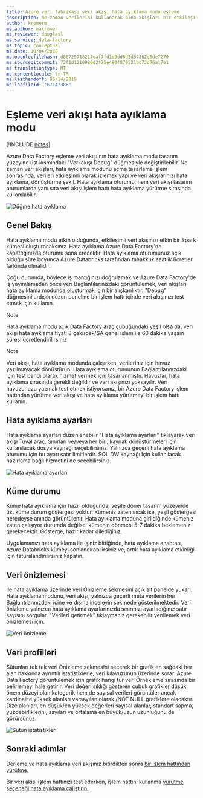 ```yaml
---
title: Azure veri fabrikası veri akışı hata ayıklama modu eşleme
description: Ne zaman verilerini kullanarak bina akışları bir etkileşimli hata ayıklama oturumu başlatın
author: kromerm
ms.author: makromer
ms.reviewer: douglasl
ms.service: data-factory
ms.topic: conceptual
ms.date: 10/04/2018
ms.openlocfilehash: d86725718217caf7fd1d9dd6d5d67362e5de7270
ms.sourcegitcommit: 72f1d1210980d2f75e490f879521bc73d76a17e1
ms.translationtype: MT
ms.contentlocale: tr-TR
ms.lasthandoff: 06/14/2019
ms.locfileid: "67147386"
---
```

# <a name="mapping-data-flow-debug-mode"></a>Eşleme veri akışı hata ayıklama modu

[!INCLUDE [notes](../../includes/data-factory-data-flow-preview.md)]

Azure Data Factory eşleme veri akışı'nın hata ayıklama modu tasarım yüzeyine üst kısmındaki "Veri akışı Debug" düğmesiyle değiştirilebilir. Ne zaman veri akışları, hata ayıklama modunu açma tasarlama işlem sonrasında, verileri etkileşimli olarak izlemek yapı ve veri akışlarınızı hata ayıklama, dönüştürme şekil. Hata ayıklama oturumu, hem veri akışı tasarım oturumlarda yanı sıra veri akışı işlem hattı hata ayıklama yürütme sırasında kullanılabilir.

![Düğme hata ayıklama](media/data-flow/debugbutton.png "Hata Ayıkla düğmesine")

## <a name="overview"></a>Genel Bakış
Hata ayıklama modu etkin olduğunda, etkileşimli veri akışınızı etkin bir Spark kümesi oluşturacaksınız. Hata ayıklama Azure Data Factory'de kapattığınızda oturumu sona erecektir. Hata ayıklama oturumunuz açık olduğu süre boyunca Azure Databricks tarafından tahakkuk saatlik ücretler farkında olmalıdır.

Çoğu durumda, böylece iş mantığınızı doğrulamak ve Azure Data Factory'de iş yayımlamadan önce veri Bağlantılarınızdaki görüntülemek, veri akışları hata ayıklama modunda oluşturmak için bir alışkanlıktır. "Debug" düğmesini'ardışık düzen paneline bir işlem hattı içinde veri akışınızı test etmek için kullanın.

> [!NOTE]
> Hata ayıklama modu açık Data Factory araç çubuğundaki yeşil olsa da, veri akışı hata ayıklama fiyatı 8 çekirdek/SA genel işlem ile 60 dakika yaşam süresi ücretlendirilirsiniz 

> [!NOTE]
>Veri akışı, hata ayıklama modunda çalışırken, verileriniz için havuz yazılmayacak dönüştürün. Hata ayıklama oturumunun Bağlantılarınızdaki için test bandı olarak hizmet vermek için tasarlanmıştır. Havuzlar, hata ayıklama sırasında gerekli değildir ve veri akışınızı yoksayılır. Veri havuzunuzu yazmak test etmek istiyorsanız, bir Azure Data Factory işlem hattından yürütme veri akışı ve hata ayıklama yürütmeyi bir işlem hattı kullanın.

## <a name="debug-settings"></a>Hata ayıklama ayarları
Hata ayıklama ayarları düzenlenebilir "Hata ayıklama ayarları" tıklayarak veri akışı Tuval araç. Sınırları ve/veya her biri, kaynak dönüştürmeleri için kullanılacak dosya kaynağı seçebilirsiniz. Yalnızca geçerli hata ayıklama oturumu için bu ayarı satır limitlerdir. SQL DW kaynağı için kullanılacak hazırlama bağlı hizmetini de seçebilirsiniz. 

![Hata ayıklama ayarları](media/data-flow/debug-settings.png "hata ayıklama ayarları")

## <a name="cluster-status"></a>Küme durumu
Küme hata ayıklama için hazır olduğunda, yeşile döner tasarım yüzeyinde üst küme durum göstergesi yoktur. Kümeniz zaten sıcak ise, yeşil göstergesi neredeyse anında görüntülenir. Hata ayıklama moduna girildiğinde kümeniz zaten çalışıyor durumda değilse, kümenin dönmesi 5-7 dakika beklemeniz gerekecektir. Gösterge, hazır kadar dilediğiniz.

Uygulamanızı hata ayıklama ile işiniz bittiğinde, hata ayıklama anahtarı, Azure Databricks kümeyi sonlandırabilirsiniz ve, artık hata ayıklama etkinliği için faturalandırılırsınız kapatın.

## <a name="data-preview"></a>Veri önizlemesi
İle hata ayıklama üzerinde veri Önizleme sekmesini açık alt panelde yukarı. Hata ayıklama modunu, veri akışı, yalnızca geçerli meta verilerin her Bağlantılarınızdaki içine ve dışına inceleyin sekmede gösterilmektedir. Veri önizleme yalnızca hata ayıklama ayarlarınızda sınırınızı ayarladığınız satır sayısını sorgular. "Verileri getirmek" tıklaymanız gerekebilir yenilemek veri önizlemesi için.

![Veri önizleme](media/data-flow/datapreview.png "veri önizlemesi")

## <a name="data-profiles"></a>Veri profilleri
Sütunları tek tek veri Önizleme sekmesini seçerek bir grafik en sağdaki her alan hakkında ayrıntılı istatistiklerle, veri kılavuzunun üzerinde sorar. Azure Data Factory görüntülemek için grafik hangi tür veri Örnekleme sırasında bir belirlemeyi hale getirir. Veri değeri sıklığı gösteren çubuk grafikler düşük önem düzeyi olan kategorik hem de sayısal verileri görüntüler ancak kardinalite yüksek alanları varsayılan olarak /NOT NULL grafiklere olacaktır. Dize alanları, en düşük/en yüksek değerleri sayısal alanlar, standart sapma, yüzdebirliklerini, sayıları ve ortalama en büyük/uzun uzunluğunu de görürsünüz. 

![Sütun istatistikleri](media/data-flow/stats.png "sütun istatistikleri")

## <a name="next-steps"></a>Sonraki adımlar

Derleme ve hata ayıklama veri akışınız bitirdikten sonra [bir işlem hattından yürütme.](control-flow-execute-data-flow-activity.md)

Bir veri akışı işlem hattınızı test ederken, işlem hattını kullanma [yürütme seçeneği hata ayıklama çalıştırın.](iterative-development-debugging.md)
